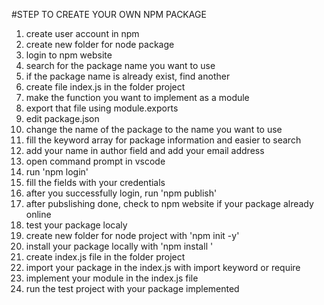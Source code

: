 

#STEP TO CREATE YOUR OWN NPM PACKAGE


1. create user account in npm
2. create new folder for node package
3. login to npm website
4. search for the package name you want to use
5. if the package name is already exist, find another
6. create file index.js in the folder project
7. make the function you want to implement as a module
8. export that file using module.exports
9. edit package.json
10. change the name of the package to the name you want to use
11. fill the keyword array for package information and easier to search
12. add your name in author field and add your email address
13. open command prompt in vscode
14. run 'npm login'
15. fill the fields with your credentials
16. after you successfully login, run 'npm publish'
17. after pubslishing done, check to npm website if your package already online
18. test your package localy
19. create new folder for node project with 'npm init -y'
20. install your package locally with 'npm install <package name>'
21. create index.js file in the folder project
22. import your package in the index.js with import keyword or require
23. implement your module in the index.js file
24. run the test project with your package implemented